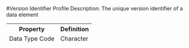#Version Identifier Profile
Description: The unique version identifier of a data element<table><thead><tr><th scope='col'>Property</th><th scope='col'>Definition</th></tr><tr><td>Data Type Code</td><td>Character</td></table>